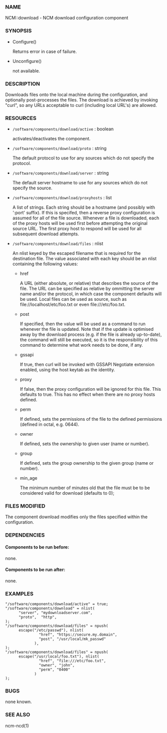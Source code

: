 ### NAME

NCM::download - NCM download configuration component

### SYNOPSIS

- Configure()

    Returns
    error in case of failure.

- Unconfigure()

    not available.

### DESCRIPTION

Downloads files onto the local machine during the configuration, and
optionally post-processes the files. The download is achieved by
invoking "curl", so any URLs acceptable to curl (including local
URL's) are allowed.

### RESOURCES

- `/software/components/download/active` : boolean

    activates/deactivates the component.

- `/software/components/download/proto` : string

    The default protocol to use for any sources which do not
    specify the protocol.

- `/software/components/download/server` : string

    The default server hostname to use for any sources which
    do not specify the source.

- `/software/components/download/proxyhosts` : list

    A list of strings. Each string should be a hostname (and possibly with ':port'
    suffix). If this is specifed, then a reverse proxy configuration is assumed
    for all of the file source. Whenever a file is downloaded, each of the
    proxy hosts will be used first before attempting the original source URL. The
    first proxy host to respond will be used for all subsequent download attempts.

- `/software/components/download/files` : nlist

    An nlist keyed by the escaped filename that is required for the
    destination file. The value associated with each key should be an
    nlist containing the following values:

    - href

        A URL (either absolute, or relative) that describes the source of the
        file. The URL can be specified as relative by ommitting the server
        name and/or the protocol, in which case the component defaults will be
        used. Local files can be used as source, such as
        file://localhost/etc/foo.txt or even file:///etc/foo.txt.

    - post

        If specified, then the value will be used as a command to run
        whenever the file is updated. Note that if the update is
        optimised away by the download process (e.g. if the file is
        already up-to-date), the command will still be executed, so it
        is the responsibility of this command to determine what work
        needs to be done, if any.

    - gssapi

        If true, then curl will be invoked with GSSAPI Negotiate
        extension enabled, using the host keytab as the identity.

    - proxy

        If false, then the proxy configuration will be ignored for
        this file. This defaults to true. This has no effect when
        there are no proxy hosts defined.

    - perm

        If defined, sets the permissions of the file to the defined
        permissions (defined in octal, e.g. 0644).

    - owner

        If defined, sets the ownership to given user (name or number).

    - group

        If defined, sets the group ownership to the given group (name or number).

    - min\_age

        The minimum number of minutes old that the file must be to be considered valid for download (defaults to 0);

### FILES MODIFIED

The component download modifies only the files specified within
the configuration.

### DEPENDENCIES

#### Components to be run before:

none.

#### Components to be run after:

none.

### EXAMPLES

    "/software/components/download/active" = true;
    "/software/components/download" = nlist(
          "server", "mydownloadserver.com",
          "proto",  "http",
    );
    "/software/components/download/files" = npush(
          escape("/etc/passwd"), nlist(
                   "href", "https://secure.my.domain",
                   "post", "/usr/local/mk_passwd"
                 ),
    );
    "/software/components/download/files" = npush(
          escape("/usr/local/foo.txt"), nlist(
                   "href", "file:///etc/foo.txt",
                   "owner", "john",
                   "perm", "0400"
                 )
    );

### BUGS

none known.

### SEE ALSO

ncm-ncd(1)
